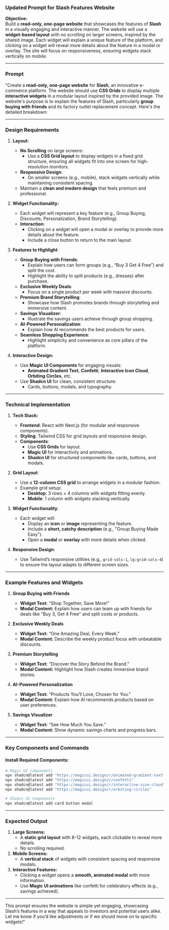 ### Updated Prompt for **Slash Features Website**

**Objective:**  
Build a **read-only, one-page website** that showcases the features of **Slash** in a visually engaging and interactive manner. The website will use a **widget-based layout** with no scrolling on larger screens, inspired by the shared image. Each widget will explain a unique feature of the platform, and clicking on a widget will reveal more details about the feature in a modal or overlay. The site will focus on responsiveness, ensuring widgets stack vertically on mobile.

---

### **Prompt**

"Create a **read-only, one-page website** for **Slash**, an innovative e-commerce platform. The website should use **CSS Grids** to display multiple **interactive widgets** in a modular layout inspired by the provided image. The website's purpose is to explain the features of Slash, particularly **group buying with friends** and its factory outlet replacement concept. Here's the detailed breakdown:

---

### **Design Requirements**

1. **Layout:**
   - **No Scrolling** on large screens:
     - Use a **CSS Grid layout** to display widgets in a fixed grid structure, ensuring all widgets fit into one screen for high-resolution monitors.
   - **Responsive Design**:
     - On smaller screens (e.g., mobile), stack widgets vertically while maintaining consistent spacing.
   - Maintain a **clean and modern design** that feels premium and professional.

2. **Widget Functionality:**
   - Each widget will represent a key feature (e.g., Group Buying, Discounts, Personalization, Brand Storytelling).
   - **Interaction**:
     - Clicking on a widget will open a modal or overlay to provide more details about the feature.
     - Include a close button to return to the main layout.

3. **Features to Highlight**:
   - **Group Buying with Friends**:
     - Explain how users can form groups (e.g., “Buy 3 Get 4 Free”) and split the cost.
     - Highlight the ability to split products (e.g., dresses) after purchase.
   - **Exclusive Weekly Deals**:
     - Focus on a single product per week with massive discounts.
   - **Premium Brand Storytelling**:
     - Showcase how Slash promotes brands through storytelling and immersive content.
   - **Savings Visualizer**:
     - Illustrate the savings users achieve through group shopping.
   - **AI-Powered Personalization**:
     - Explain how AI recommends the best products for users.
   - **Seamless Shopping Experience**:
     - Highlight simplicity and convenience as core pillars of the platform.

4. **Interactive Design:**
   - Use **Magic UI Components** for engaging visuals:
     - **Animated Gradient Text**, **Confetti**, **Interactive Icon Cloud**, **Orbiting Circles**, etc.
   - Use **Shadcn UI** for clean, consistent structure:
     - Cards, buttons, modals, and typography.

---

### **Technical Implementation**

1. **Tech Stack:**
   - **Frontend**: React with Next.js (for modular and responsive components).
   - **Styling**: Tailwind CSS for grid layouts and responsive design.
   - **Components**:
     - Use **CSS Grids** for layout.
     - **Magic UI** for interactivity and animations.
     - **Shadcn UI** for structured components like cards, buttons, and modals.

2. **Grid Layout**:
   - Use a **12-column CSS grid** to arrange widgets in a modular fashion.
   - Example grid setup:
     - **Desktop**: 3 rows × 4 columns with widgets fitting evenly.
     - **Mobile**: 1 column with widgets stacking vertically.

3. **Widget Functionality**:
   - Each widget will:
     - Display an **icon** or **image** representing the feature.
     - Include a **short, catchy description** (e.g., "Group Buying Made Easy").
     - Open a **modal** or **overlay** with more details when clicked.

4. **Responsive Design**:
   - Use Tailwind’s responsive utilities (e.g., `grid-cols-1`, `lg:grid-cols-4`) to ensure the layout adapts to different screen sizes.

---

### **Example Features and Widgets**

1. **Group Buying with Friends**
   - **Widget Text:** “Shop Together, Save More!”
   - **Modal Content:** Explain how users can team up with friends for deals like "Buy 3, Get 4 Free" and split costs or products.

2. **Exclusive Weekly Deals**
   - **Widget Text:** “One Amazing Deal, Every Week.”
   - **Modal Content:** Describe the weekly product focus with unbeatable discounts.

3. **Premium Storytelling**
   - **Widget Text:** “Discover the Story Behind the Brand.”
   - **Modal Content:** Highlight how Slash creates immersive brand stories.

4. **AI-Powered Personalization**
   - **Widget Text:** “Products You’ll Love, Chosen for You.”
   - **Modal Content:** Explain how AI recommends products based on user preferences.

5. **Savings Visualizer**
   - **Widget Text:** “See How Much You Save.”
   - **Modal Content:** Show dynamic savings charts and progress bars.

---

### **Key Components and Commands**

#### Install Required Components:
```bash
# Magic UI Components
npx shadcn@latest add "https://magicui.design/r/animated-gradient-text"
npx shadcn@latest add "https://magicui.design/r/confetti"
npx shadcn@latest add "https://magicui.design/r/interactive-icon-cloud"
npx shadcn@latest add "https://magicui.design/r/orbiting-circles"

# Shadcn UI Components
npx shadcn@latest add card button modal 
```

---

### **Expected Output**

1. **Large Screens:**
   - A **static grid layout** with 8-12 widgets, each clickable to reveal more details.
   - No scrolling required.
2. **Mobile Screens:**
   - A **vertical stack** of widgets with consistent spacing and responsive modals.
3. **Interactive Features:**
   - Clicking a widget opens a **smooth, animated modal** with more information.
   - Use **Magic UI animations** like confetti for celebratory effects (e.g., savings achieved).

---

This prompt ensures the website is simple yet engaging, showcasing Slash’s features in a way that appeals to investors and potential users alike. Let me know if you’d like adjustments or if we should move on to specific widgets!"